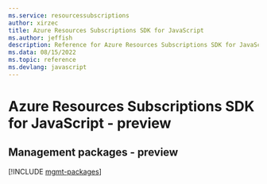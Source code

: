 ```yaml
---
ms.service: resourcessubscriptions
author: xirzec
title: Azure Resources Subscriptions SDK for JavaScript
ms.author: jeffish
description: Reference for Azure Resources Subscriptions SDK for JavaScript
ms.data: 08/15/2022
ms.topic: reference
ms.devlang: javascript
---
```

# Azure Resources Subscriptions SDK for JavaScript - preview

## Management packages - preview
[!INCLUDE [mgmt-packages](resources-subscriptions-mgmt-index.md)]